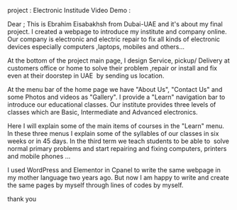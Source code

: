 project :  Electronic Institude 
Video Demo :


Dear ;
This is Ebrahim Eisabakhsh from Dubai-UAE and it's about my final project. 
I created a webpage to introduce my institute and company online.
Our company is electronic and electric repair to fix all kinds of
electronic devices especially computers ,laptops, mobiles and others...

At the bottom of the project main page, I design Service, pickup/
Delivery at customers office or home to solve their problem ,repair or
install and fix even at their doorstep in UAE  by sending us location.

At the menu bar of the home page we have "About Us", "Contact Us" and some 
Photos and videos as "Gallery". I provide a "Learn" navigation bar to 
introduce our educational classes. Our institute provides three levels of 
classes which are Basic, Intermediate and Advanced electronics. 

Here I will explain some of the main items of courses in the "Learn" menu.
In these three menus I explain some of the syllables of our classes in six 
weeks or in 45 days. In the third term we teach students to be able to  solve 
normal primary problems and start repairing and fixing computers, printers 
and mobile phones ...

I used WordPress and Elementor in Cpanel to write the same webpage in my mother 
language two years ago. But now I am happy to write and create the same pages 
by myself through lines of codes by myself.

thank you

